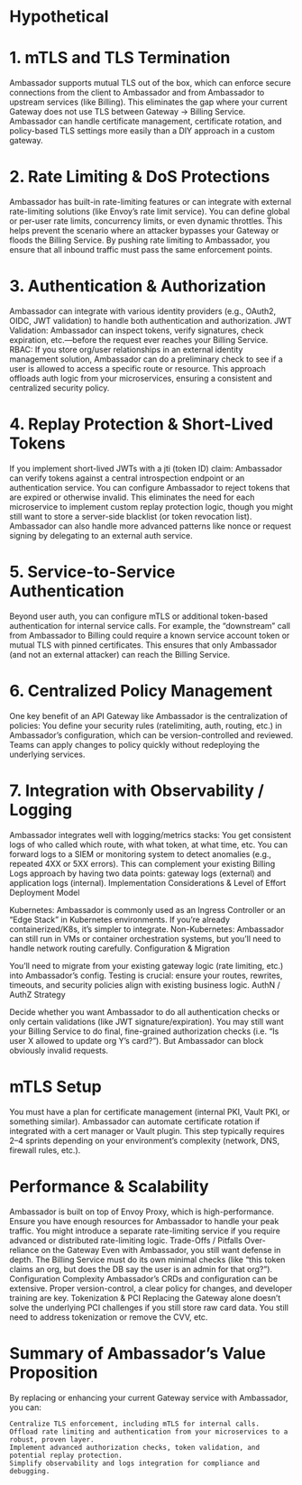 

# Hypothetical


# 1. mTLS and TLS Termination
Ambassador supports mutual TLS out of the box, which can enforce secure connections from the client to Ambassador and from Ambassador to upstream services (like Billing).
This eliminates the gap where your current Gateway does not use TLS between Gateway → Billing Service.
Ambassador can handle certificate management, certificate rotation, and policy-based TLS settings more easily than a DIY approach in a custom gateway.


# 2. Rate Limiting & DoS Protections
Ambassador has built-in rate-limiting features or can integrate with external rate-limiting solutions (like Envoy’s rate limit service).
You can define global or per-user rate limits, concurrency limits, or even dynamic throttles.
This helps prevent the scenario where an attacker bypasses your Gateway or floods the Billing Service.
By pushing rate limiting to Ambassador, you ensure that all inbound traffic must pass the same enforcement points.


# 3. Authentication & Authorization
Ambassador can integrate with various identity providers (e.g., OAuth2, OIDC, JWT validation) to handle both authentication and authorization.
JWT Validation: Ambassador can inspect tokens, verify signatures, check expiration, etc.—before the request ever reaches your Billing Service.
RBAC: If you store org/user relationships in an external identity management solution, Ambassador can do a preliminary check to see if a user is allowed to access a specific route or resource.
This approach offloads auth logic from your microservices, ensuring a consistent and centralized security policy.


# 4. Replay Protection & Short-Lived Tokens
If you implement short-lived JWTs with a jti (token ID) claim:
Ambassador can verify tokens against a central introspection endpoint or an authentication service.
You can configure Ambassador to reject tokens that are expired or otherwise invalid.
This eliminates the need for each microservice to implement custom replay protection logic, though you might still want to store a server-side blacklist (or token revocation list).
Ambassador can also handle more advanced patterns like nonce or request signing by delegating to an external auth service.


# 5. Service-to-Service Authentication
Beyond user auth, you can configure mTLS or additional token-based authentication for internal service calls.
For example, the “downstream” call from Ambassador to Billing could require a known service account token or mutual TLS with pinned certificates.
This ensures that only Ambassador (and not an external attacker) can reach the Billing Service.


# 6. Centralized Policy Management
One key benefit of an API Gateway like Ambassador is the centralization of policies:
You define your security rules (ratelimiting, auth, routing, etc.) in Ambassador’s configuration, which can be version-controlled and reviewed.
Teams can apply changes to policy quickly without redeploying the underlying services.


# 7. Integration with Observability / Logging
Ambassador integrates well with logging/metrics stacks:
You get consistent logs of who called which route, with what token, at what time, etc.
You can forward logs to a SIEM or monitoring system to detect anomalies (e.g., repeated 4XX or 5XX errors).
This can complement your existing Billing Logs approach by having two data points: gateway logs (external) and application logs (internal).
Implementation Considerations & Level of Effort
Deployment Model

Kubernetes: Ambassador is commonly used as an Ingress Controller or an “Edge Stack” in Kubernetes environments. If you’re already containerized/K8s, it’s simpler to integrate.
Non-Kubernetes: Ambassador can still run in VMs or container orchestration systems, but you’ll need to handle network routing carefully.
Configuration & Migration

You’ll need to migrate from your existing gateway logic (rate limiting, etc.) into Ambassador’s config.
Testing is crucial: ensure your routes, rewrites, timeouts, and security policies align with existing business logic.
AuthN / AuthZ Strategy

Decide whether you want Ambassador to do all authentication checks or only certain validations (like JWT signature/expiration).
You may still want your Billing Service to do final, fine-grained authorization checks (i.e. “Is user X allowed to update org Y’s card?”). But Ambassador can block obviously invalid requests.


# mTLS Setup

You must have a plan for certificate management (internal PKI, Vault PKI, or something similar).
Ambassador can automate certificate rotation if integrated with a cert manager or Vault plugin.
This step typically requires 2–4 sprints depending on your environment’s complexity (network, DNS, firewall rules, etc.).


# Performance & Scalability


Ambassador is built on top of Envoy Proxy, which is high-performance.
Ensure you have enough resources for Ambassador to handle your peak traffic.
You might introduce a separate rate-limiting service if you require advanced or distributed rate-limiting logic.
Trade-Offs / Pitfalls
Over-reliance on the Gateway
Even with Ambassador, you still want defense in depth. The Billing Service must do its own minimal checks (like “this token claims an org, but does the DB say the user is an admin for that org?”).
Configuration Complexity
Ambassador’s CRDs and configuration can be extensive. Proper version-control, a clear policy for changes, and developer training are key.
Tokenization & PCI
Replacing the Gateway alone doesn’t solve the underlying PCI challenges if you still store raw card data. You still need to address tokenization or remove the CVV, etc.


# Summary of Ambassador’s Value Proposition


By replacing or enhancing your current Gateway service with Ambassador, you can:
```
Centralize TLS enforcement, including mTLS for internal calls.
Offload rate limiting and authentication from your microservices to a robust, proven layer.
Implement advanced authorization checks, token validation, and potential replay protection.
Simplify observability and logs integration for compliance and debugging.
```



